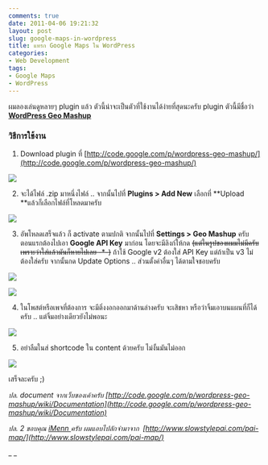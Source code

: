 ```yaml
---
comments: true
date: 2011-04-06 19:21:32
layout: post
slug: google-maps-in-wordpress
title: แทรก Google Maps ใน WordPress
categories:
- Web Development
tags:
- Google Maps
- WordPress
---
```


ผมลองเล่นดูหลายๆ plugin แล้ว ตัวนี้น่าจะเป็นตัวที่ใช้งานได้ง่ายที่สุดนะครับ plugin ตัวนี้มีชื่อว่า [**WordPress Geo Mashup**](http://code.google.com/p/wordpress-geo-mashup/)

### วิธีการใช้งาน

1. Download plugin ที่ [http://code.google.com/p/wordpress-geo-mashup/](http://code.google.com/p/wordpress-geo-mashup/)

[![](http://files.armno.in.th/uploads/2011/04/wordpress-geo-mashup-website.png)](http://files.armno.in.th/uploads/2011/04/wordpress-geo-mashup-website.png)

2. จะได้ไฟล์ .zip มาหนึ่งไฟล์ .. จากนั้นไปที่ **Plugins > Add New** เลือกที่ **Upload **แล้วก็เลือกไฟล์ที่โหลดมาครับ

[![](http://files.armno.in.th/uploads/2011/04/select_plugin_file.png)](http://files.armno.in.th/uploads/2011/04/select_plugin_file.png)

3. อัพโหลดเสร็จแล้ว ก็ activate ตามปกติ จากนั้นไปที่ **Settings > Geo Mashup** ครับ ตอนแรกต้องไปเอา **Google API Key** มาก่อน โดยจะมีลิงก์ให้กด <del>(แต่ในรูปของผมมไม่มีครับ เพราะว่าใส่แล้วมันก็หายไปเลย -*-)</del> ถ้าใช้ Google v2 ต้องใส่ API Key แต่ถ้าเป็น v3 ไม่ต้องใส่ครับ จากนั้นกด Update Options .. ส่วนตั้งค่าอื่นๆ ได้ตามใจชอบครับ

[![](http://files.armno.in.th/uploads/2011/04/google_maps_api_key.png)](http://files.armno.in.th/uploads/2011/04/google_maps_api_key.png)

[![](http://files.armno.in.th/uploads/2011/04/plugin_config.png)](http://files.armno.in.th/uploads/2011/04/plugin_config.png)

4. ในโพสต์หรือเพจที่ต้องการ จะมีติ่งงอกออกมาด้านล่างครับ จะเสิชหา หรือว่าจิ้มเอาบนแผนที่ก็ได้ครับ .. แต่จิ้มอย่างเดียวยังไม่พอนะ

[![](http://files.armno.in.th/uploads/2011/04/pick_location.png)](http://files.armno.in.th/uploads/2011/04/pick_location.png)

5. อย่าลืมในส่ shortcode ใน content ด้วยครับ ไม่งั้นมันไม่ออก

[![](http://files.armno.in.th/uploads/2011/04/add_shortcode.png)](http://files.armno.in.th/uploads/2011/04/add_shortcode.png)




เสร็จละครับ ;)




_ปล. document จากเว็บของเค้าครับ [http://code.google.com/p/wordpress-geo-mashup/wiki/Documentation](http://code.google.com/p/wordpress-geo-mashup/wiki/Documentation)_




_ปล. 2 ขอบคุณ [iMenn ](http://imenn.com)ครับ ผมแอบไปลักจำมาจาก  [http://www.slowstylepai.com/pai-map/](http://www.slowstylepai.com/pai-map/)_




_
_
